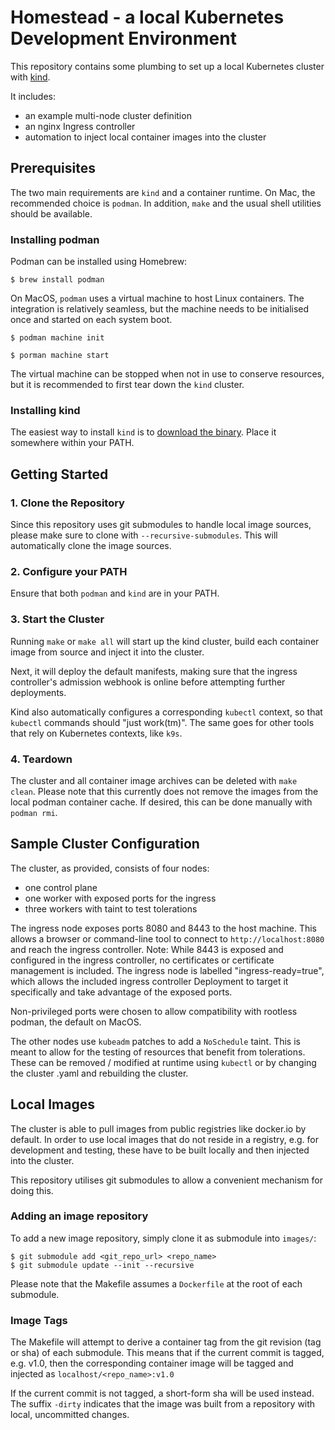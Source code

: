 # Homestead - a local Kubernetes Development Environment

This repository contains some plumbing to set up a local Kubernetes cluster with [kind](https://kind.sigs.k8s.io/).

It includes:
 * an example multi-node cluster definition
 * an nginx Ingress controller
 * automation to inject local container images into the cluster


## Prerequisites

The two main requirements are `kind` and a container runtime. On Mac, the recommended choice is `podman`.
In addition, `make` and the usual shell utilities should be available.


### Installing podman

Podman can be installed using Homebrew:
```shell
$ brew install podman
```

On MacOS, `podman` uses a virtual machine to host Linux containers. The integration is relatively seamless, but the machine needs to be initialised once and started on each system boot.

```shell
$ podman machine init

$ porman machine start
```

The virtual machine can be stopped when not in use to conserve resources, but it is recommended to first tear down the `kind` cluster.


### Installing kind

The easiest way to install `kind` is to [download the binary](https://kind.sigs.k8s.io/docs/user/quick-start/#installing-from-release-binaries).
Place it somewhere within your PATH.


## Getting Started

### 1. Clone the Repository
Since this repository uses git submodules to handle local image sources, please make sure to clone with `--recursive-submodules`.
This will automatically clone the image sources.

### 2. Configure your PATH
Ensure that both `podman` and `kind` are in your PATH.

### 3. Start the Cluster
Running `make` or `make all` will start up the kind cluster, build each container image from source and inject it into the cluster.

Next, it will deploy the default manifests, making sure that the ingress controller's admission webhook is online before attempting further deployments.

Kind also automatically configures a corresponding `kubectl` context, so that `kubectl` commands should "just work(tm)".
The same goes for other tools that rely on Kubernetes contexts, like `k9s`.

### 4. Teardown
The cluster and all container image archives can be deleted with `make clean`.
Please note that this currently does not remove the images from the local podman container cache. If desired, this can be done manually with `podman rmi`.


## Sample Cluster Configuration

The cluster, as provided, consists of four nodes:
 * one control plane
 * one worker with exposed ports for the ingress
 * three workers with taint to test tolerations

The ingress node exposes ports 8080 and 8443 to the host machine. This allows a browser or command-line tool to connect to `http://localhost:8080` and reach the ingress controller.
Note: While 8443 is exposed and configured in the ingress controller, no certificates or certificate management is included.
The ingress node is labelled "ingress-ready=true", which allows the included ingress controller Deployment to target it specifically and take advantage of the exposed ports.

Non-privileged ports were chosen to allow compatibility with rootless podman, the default on MacOS.

The other nodes use `kubeadm` patches to add a `NoSchedule` taint. This is meant to allow for the testing of resources that benefit from tolerations.
These can be removed / modified at runtime using `kubectl` or by changing the cluster .yaml and rebuilding the cluster.


## Local Images

The cluster is able to pull images from public registries like docker.io by default.
In order to use local images that do not reside in a registry, e.g. for development and testing, these have to be built locally and then injected into the cluster.

This repository utilises git submodules to allow a convenient mechanism for doing this.

### Adding an image repository
To add a new image repository, simply clone it as submodule into `images/`:

```shell
$ git submodule add <git_repo_url> <repo_name>
$ git submodule update --init --recursive
```

Please note that the Makefile assumes a `Dockerfile` at the root of each submodule.

### Image Tags
The Makefile will attempt to derive a container tag from the git revision (tag or sha) of each submodule.
This means that if the current commit is tagged, e.g. v1.0, then the corresponding container image will be tagged and injected as `localhost/<repo_name>:v1.0`

If the current commit is not tagged, a short-form sha will be used instead. The suffix `-dirty` indicates that the image was built from a repository with local, uncommitted  changes.

